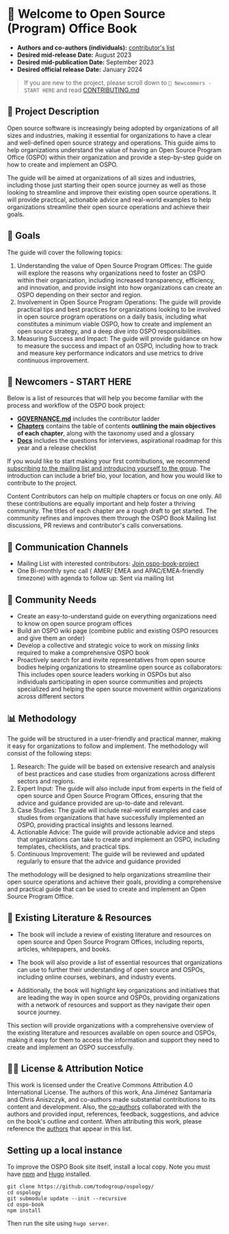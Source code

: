 # 👋 Welcome to Open Source (Program) Office Book

* **Authors and co-authors (individuals):** [contributor's list](AUTHORS.md)
* **Desired mid-release Date:** August 2023
* **Desired mid-publication Date:** September 2023
* **Desired official release Date:** January 2024

> If you are new to the project, please scroll down to `🐣 Newcommers - START HERE` and read [CONTRIBUTING.md](ospo-book/CONTRIBUTING.md)

## 🧩 Project Description

Open source software is increasingly being adopted by organizations of all sizes and industries, making it essential for organizations to have a clear and well-defined open source strategy and operations. This guide aims to help organizations understand the value of having an Open Source Program Office (OSPO) within their organization and provide a step-by-step guide on how to create and implement an OSPO.

The guide will be aimed at organizations of all sizes and industries, including those just starting their open source journey as well as those looking to streamline and improve their existing open source operations. It will provide practical, actionable advice and real-world examples to help organizations streamline their open source operations and achieve their goals.

## 🎯 Goals

The guide will cover the following topics:

1. Understanding the value of Open Source Program Offices: The guide will explore the reasons why organizations need to foster an OSPO within their organization, including increased transparency, efficiency, and innovation, and provide insight into how organizations can create an OSPO depending on their sector and region.
2. Involvement in Open Source Program Operations: The guide will provide practical tips and best practices for organizations looking to be involved in open source program operations on a daily basis, including what constitutes a minimum viable OSPO, how to create and implement an open source strategy, and a deep dive into OSPO responsibilities.
3. Measuring Success and Impact: The guide will provide guidance on how to measure the success and impact of an OSPO, including how to track and measure key performance indicators and use metrics to drive continuous improvement.


## 🐣 Newcomers - START HERE

Below is a list of resources that will help you become familiar with the process and workflow of the OSPO book project:

- **[GOVERNANCE.md](ospo-book/GOVERNANCE.md)** includes the contributor ladder
- **[Chapters](ospo-book/chapters)** contains the table of contents **outlining the main objectives of each chapter**, along with the taxonomy used and a glossary
- **[Docs](ospo-book/docs)** includes the questions for interviews, aspirational roadmap for this year and a release checklist

If you would like to start making your first contributions, we recommend [subscribing to the mailing list and introducing yourself to the group](https://lists.todogroup.org/g/ospo-book-project). The introduction can include a brief bio, your location, and how you would like to contribute to the project.

Content Contributors can help on multiple chapters or focus on one only. All these contributions are equally important and help foster a thriving community. The titles of each chapter are a rough draft to get started. The community refines and improves them through the OSPO Book Mailing list discussions, PR reviews and contributor's calls conversations.

## 💬 Communication Channels

* Mailing List with interested contributors: [Join ospo-book-project](https://lists.todogroup.org/g/ospo-book-project)
* One Bi-monthly sync call ( AMER/ EMEA and APAC/EMEA-friendly timezone) with agenda to follow up: Sent via mailing list

## 💚 Community Needs

- Create an easy-to-understand guide on everything organizations need to know on open source program offices
- Build an OSPO wiki page (combine public and existing OSPO resources and give them an order)
- Develop a collective and strategic voice to work on *missing links* required to make a comprehensive OSPO book
- Proactively search for and invite representatives from open source bodies helping organizations to streamline open source as collaborators: This includes open source leaders working in OSPOs but also individuals participating in open source communities and projects specialized and helping the open source movement within organizations across different sectors

## 📊 Methodology

The guide will be structured in a user-friendly and practical manner, making it easy for organizations to follow and implement. The methodology will consist of the following steps:

1. Research: The guide will be based on extensive research and analysis of best practices and case studies from organizations across different sectors and regions.
2. Expert Input: The guide will also include input from experts in the field of open source and Open Source Program Offices, ensuring that the advice and guidance provided are up-to-date and relevant.
3. Case Studies: The guide will include real-world examples and case studies from organizations that have successfully implemented an OSPO, providing practical insights and lessons learned.
4. Actionable Advice: The guide will provide actionable advice and steps that organizations can take to create and implement an OSPO, including templates, checklists, and practical tips.
5. Continuous Improvement: The guide will be reviewed and updated regularly to ensure that the advice and guidance provided

The methodology will be designed to help organizations streamline their open source operations and achieve their goals, providing a comprehensive and practical guide that can be used to create and implement an Open Source Program Office.

## 📖 Existing Literature & Resources


* The book will include a review of existing literature and resources on open source and Open Source Program Offices, including reports, articles, whitepapers, and books.

* The book will also provide a list of essential resources that organizations can use to further their understanding of open source and OSPOs, including online courses, webinars, and industry events.

* Additionally, the book will highlight key organizations and initiatives that are leading the way in open source and OSPOs, providing organizations with a network of resources and support as they navigate their open source journey.

This section will provide organizations with a comprehensive overview of the existing literature and resources available on open source and OSPOs, making it easy for them to access the information and support they need to create and implement an OSPO successfully.

## 👩‍⚖️ License & Attribution Notice

This work is licensed under the Creative Commons Attribution 4.0 International License. The authors of this work, Ana Jiménez Santamaría and Chris Aniszczyk, and co-authors made substantial contributions to its content and development. Also, the [co-authors](AUTHORS.md) collaborated with the authors and provided input, references, feedback, suggestions, and advice on the book's outline and content. When attributing this work, please reference the [authors](AUTHORS.md) that appear in this list.

## Setting up a local instance

To improve the OSPO Book site itself, install a local copy. Note you must have [npm](https://www.npmjs.com/) and [Hugo](https://gohugo.io/) installed.

```
git clone https://github.com/todogroup/ospology/
cd ospology
git submodule update --init --recursive
cd ospo-book
npm install
```

Then run the site using `hugo server`.